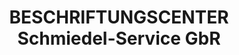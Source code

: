 ---
title: "BESCHRIFTUNGSCENTER Schmiedel-Service GbR"
url: /meiningen/beschriftungscenter-schmiedel-service-gbr/
shop: Kopieren
---